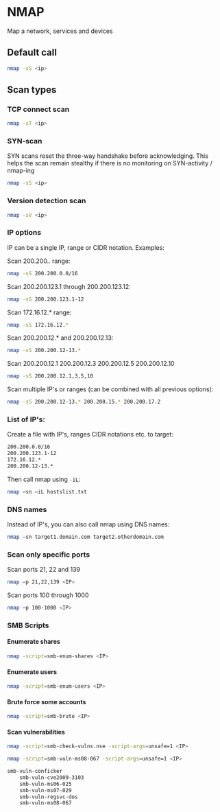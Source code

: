 # NMAP

Map a network, services and devices

## Default call
```bash
nmap -sS <ip>
```

## Scan types

### TCP connect scan
```bash
nmap -sT <ip>
```

### SYN-scan

SYN scans reset the three-way handshake before acknowledging.
This helps the scan remain stealthy if there is no monitoring on SYN-activity / nmap-ing

```bash
nmap -sS <ip>
```

### Version detection scan

```bash
nmap -sV <ip>
```

### IP options

IP can be a single IP, range or CIDR notation. Examples:

Scan 200.200.*.* range:
```bash
nmap -sS 200.200.0.0/16
```

Scan 200.200.123.1 through 200.200.123.12:
```bash
nmap -sS 200.200.123.1-12
```

Scan 172.16.12.* range:
```bash
nmap -sS 172.16.12.*
```

Scan 200.200.12.* and 
     200.200.12.13:
```bash
nmap -sS 200.200.12-13.*
```

Scan 200.200.12.1
     200.200.12.3
     200.200.12.5
     200.200.12.10

```bash
nmap -sS 200.200.12.1,3,5,10
```


Scan multiple IP's or ranges (can be combined with all previous options):
```bash
nmap -sS 200.200.12-13.* 200.200.15.* 200.200.17.2
```


### List of IP's:

Create a file with IP's, ranges CIDR notations etc. to target:

```bash
200.200.0.0/16
200.200.123.1-12
172.16.12.*
200.200.12-13.*
```
Then call nmap using ```-iL```:

```bash
nmap –sn –iL hostslist.txt
```

### DNS names

Instead of IP's, you can also call nmap using DNS names:

```bash
nmap –sn target1.domain.com target2.otherdomain.com
```

### Scan only specific ports

Scan ports 21, 22 and 139
```bash
nmap –p 21,22,139 <IP>
```

Scan ports 100 through 1000
```bash
nmap –p 100-1000 <IP>
```


### SMB Scripts

#### Enumerate shares
```bash
nmap -script=smb-enum-shares <IP>
```

#### Enumerate users
```bash
nmap -script=smb-enum-users <IP>
```

#### Brute force some accounts
```bash
nmap -script=smb-brute <IP>
```

#### Scan vulnerabilities
```bash
nmap -script=smb-check-vulns.nse -script-args=unsafe=1 <IP>

nmap -script=smb-vuln-ms08-067 -script-args=unsafe=1 <IP>

smb-vuln-conficker
    smb-vuln-cve2009-3103
    smb-vuln-ms06-025
    smb-vuln-ms07-029
    smb-vuln-regsvc-dos
    smb-vuln-ms08-067

```
